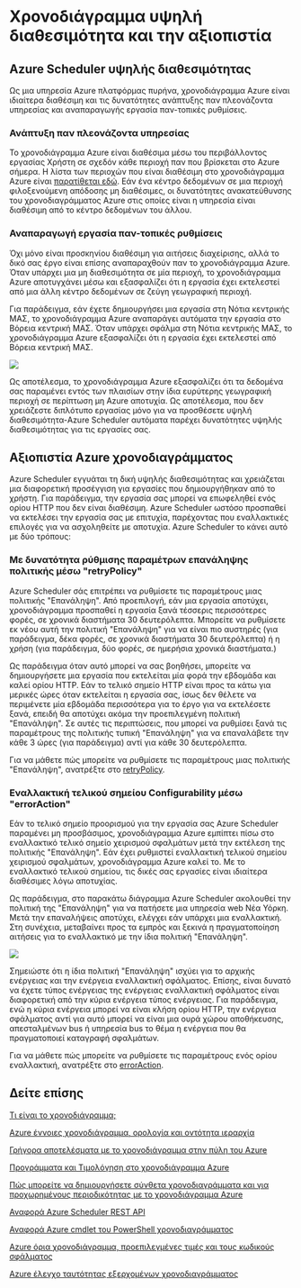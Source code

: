 <properties
 pageTitle="Χρονοδιάγραμμα υψηλή διαθεσιμότητα και την αξιοπιστία"
 description="Χρονοδιάγραμμα υψηλή διαθεσιμότητα και την αξιοπιστία"
 services="scheduler"
 documentationCenter=".NET"
 authors="derek1ee"
 manager="kevinlam1"
 editor=""/>
<tags
 ms.service="scheduler"
 ms.workload="infrastructure-services"
 ms.tgt_pltfrm="na"
 ms.devlang="dotnet"
 ms.topic="article"
 ms.date="08/16/2016"
 ms.author="deli"/>


# <a name="scheduler-high-availability-and-reliability"></a>Χρονοδιάγραμμα υψηλή διαθεσιμότητα και την αξιοπιστία

## <a name="azure-scheduler-high-availability"></a>Azure Scheduler υψηλής διαθεσιμότητας

Ως μια υπηρεσία Azure πλατφόρμας πυρήνα, χρονοδιάγραμμα Azure είναι ιδιαίτερα διαθέσιμη και τις δυνατότητες ανάπτυξης παν πλεονάζοντα υπηρεσίας και αναπαραγωγής εργασία παν-τοπικές ρυθμίσεις.

### <a name="geo-redundant-service-deployment"></a>Ανάπτυξη παν πλεονάζοντα υπηρεσίας

Το χρονοδιάγραμμα Azure είναι διαθέσιμα μέσω του περιβάλλοντος εργασίας Χρήστη σε σχεδόν κάθε περιοχή παν που βρίσκεται στο Azure σήμερα. Η λίστα των περιοχών που είναι διαθέσιμη στο χρονοδιάγραμμα Azure είναι [παρατίθεται εδώ](https://azure.microsoft.com/regions/#services). Εάν ένα κέντρο δεδομένων σε μια περιοχή φιλοξενούμενη απόδοσης μη διαθέσιμες, οι δυνατότητες ανακατεύθυνσης του χρονοδιαγράμματος Azure στις οποίες είναι η υπηρεσία είναι διαθέσιμη από το κέντρο δεδομένων του άλλου.

### <a name="geo-regional-job-replication"></a>Αναπαραγωγή εργασία παν-τοπικές ρυθμίσεις

Όχι μόνο είναι προσκηνίου διαθέσιμη για αιτήσεις διαχείρισης, αλλά το δικό σας έργο είναι επίσης αναπαραχθούν παν το χρονοδιάγραμμα Azure. Όταν υπάρχει μια μη διαθεσιμότητα σε μία περιοχή, το χρονοδιάγραμμα Azure αποτυγχάνει μέσω και εξασφαλίζει ότι η εργασία έχει εκτελεστεί από μια άλλη κέντρο δεδομένων σε ζεύγη γεωγραφική περιοχή.

Για παράδειγμα, εάν έχετε δημιουργήσει μια εργασία στη Νότια κεντρικής ΜΑΣ, το χρονοδιάγραμμα Azure αναπαράγει αυτόματα την εργασία στο Βόρεια κεντρική ΜΑΣ. Όταν υπάρχει σφάλμα στη Νότια κεντρικής ΜΑΣ, το χρονοδιάγραμμα Azure εξασφαλίζει ότι η εργασία έχει εκτελεστεί από Βόρεια κεντρική ΜΑΣ. 

![][1]

Ως αποτέλεσμα, το χρονοδιάγραμμα Azure εξασφαλίζει ότι τα δεδομένα σας παραμένει εντός των πλαισίων στην ίδια ευρύτερης γεωγραφική περιοχή σε περίπτωση μη Azure αποτυχία. Ως αποτέλεσμα, που δεν χρειάζεστε διπλότυπο εργασίας μόνο για να προσθέσετε υψηλή διαθεσιμότητα-Azure Scheduler αυτόματα παρέχει δυνατότητες υψηλής διαθεσιμότητας για τις εργασίες σας.

## <a name="azure-scheduler-reliability"></a>Αξιοπιστία Azure χρονοδιαγράμματος

Azure Scheduler εγγυάται τη δική υψηλής διαθεσιμότητας και χρειάζεται μια διαφορετική προσέγγιση για εργασίες που δημιουργήθηκαν από το χρήστη. Για παράδειγμα, την εργασία σας μπορεί να επωφεληθεί ενός ορίου HTTP που δεν είναι διαθέσιμη. Azure Scheduler ωστόσο προσπαθεί να εκτελέσει την εργασία σας με επιτυχία, παρέχοντας που εναλλακτικές επιλογές για να ασχοληθείτε με αποτυχία. Azure Scheduler το κάνει αυτό με δύο τρόπους:

### <a name="configurable-retry-policy-via-retrypolicy"></a>Με δυνατότητα ρύθμισης παραμέτρων επανάληψης πολιτικής μέσω "retryPolicy"

Azure Scheduler σάς επιτρέπει να ρυθμίσετε τις παραμέτρους μιας πολιτικής "Επανάληψη". Από προεπιλογή, εάν μια εργασία αποτύχει, χρονοδιάγραμμα προσπαθεί η εργασία ξανά τέσσερις περισσότερες φορές, σε χρονικά διαστήματα 30 δευτερόλεπτα. Μπορείτε να ρυθμίσετε εκ νέου αυτή την πολιτική "Επανάληψη" για να είναι πιο αυστηρές (για παράδειγμα, δέκα φορές, σε χρονικά διαστήματα 30 δευτερόλεπτα) ή η χρήση (για παράδειγμα, δύο φορές, σε ημερήσια χρονικά διαστήματα.)

Ως παράδειγμα όταν αυτό μπορεί να σας βοηθήσει, μπορείτε να δημιουργήσετε μια εργασία που εκτελείται μία φορά την εβδομάδα και καλεί ορίου HTTP. Εάν το τελικό σημείο HTTP είναι προς τα κάτω για μερικές ώρες όταν εκτελείται η εργασία σας, ίσως δεν θέλετε να περιμένετε μία εβδομάδα περισσότερα για το έργο για να εκτελέσετε ξανά, επειδή θα αποτύχει ακόμα την προεπιλεγμένη πολιτική "Επανάληψη". Σε αυτές τις περιπτώσεις, που μπορεί να ρυθμίσει ξανά τις παραμέτρους της πολιτικής τυπική "Επανάληψη" για να επαναλάβετε την κάθε 3 ώρες (για παράδειγμα) αντί για κάθε 30 δευτερόλεπτα.

Για να μάθετε πώς μπορείτε να ρυθμίσετε τις παραμέτρους μιας πολιτικής "Επανάληψη", ανατρέξτε στο [retryPolicy](scheduler-concepts-terms.md#retrypolicy).

### <a name="alternate-endpoint-configurability-via-erroraction"></a>Εναλλακτική τελικού σημείου Configurability μέσω "errorAction"

Εάν το τελικό σημείο προορισμού για την εργασία σας Azure Scheduler παραμένει μη προσβάσιμος, χρονοδιάγραμμα Azure εμπίπτει πίσω στο εναλλακτικό τελικό σημείο χειρισμού σφαλμάτων μετά την εκτέλεση της πολιτικής "Επανάληψη". Εάν έχει ρυθμιστεί εναλλακτική τελικού σημείου χειρισμού σφαλμάτων, χρονοδιάγραμμα Azure καλεί το. Με το εναλλακτικό τελικού σημείου, τις δικές σας εργασίες είναι ιδιαίτερα διαθέσιμες λόγω αποτυχίας.

Ως παράδειγμα, στο παρακάτω διάγραμμα Azure Scheduler ακολουθεί την πολιτική της "Επανάληψη" για να πατήσετε μια υπηρεσία web Νέα Υόρκη. Μετά την επαναλήψεις αποτύχει, ελέγχει εάν υπάρχει μια εναλλακτική. Στη συνέχεια, μεταβαίνει προς τα εμπρός και ξεκινά η πραγματοποίηση αιτήσεις για το εναλλακτικό με την ίδια πολιτική "Επανάληψη".

![][2]

Σημειώστε ότι η ίδια πολιτική "Επανάληψη" ισχύει για το αρχικής ενέργειας και την ενέργεια εναλλακτική σφάλματος. Επίσης, είναι δυνατό να έχετε τύπος ενέργειας της ενέργειας εναλλακτική σφάλματος είναι διαφορετική από την κύρια ενέργεια τύπος ενέργειας. Για παράδειγμα, ενώ η κύρια ενέργεια μπορεί να είναι κλήση ορίου HTTP, την ενέργεια σφάλματος αντί για αυτό μπορεί να είναι μια ουρά χώρου αποθήκευσης, απεσταλμένων bus ή υπηρεσία bus το θέμα η ενέργεια που θα πραγματοποιεί καταγραφή σφαλμάτων.

Για να μάθετε πώς μπορείτε να ρυθμίσετε τις παραμέτρους ενός ορίου εναλλακτική, ανατρέξτε στο [errorAction](scheduler-concepts-terms.md#action-and-erroraction).

## <a name="see-also"></a>Δείτε επίσης

 [Τι είναι το χρονοδιάγραμμα;](scheduler-intro.md)

 [Azure έννοιες χρονοδιάγραμμα, ορολογία και οντότητα ιεραρχία](scheduler-concepts-terms.md)

 [Γρήγορα αποτελέσματα με το χρονοδιάγραμμα στην πύλη του Azure](scheduler-get-started-portal.md)

 [Προγράμματα και Τιμολόγηση στο χρονοδιάγραμμα Azure](scheduler-plans-billing.md)

 [Πώς μπορείτε να δημιουργήσετε σύνθετα χρονοδιαγράμματα και για προχωρημένους περιοδικότητας με το χρονοδιάγραμμα Azure](scheduler-advanced-complexity.md)

 [Αναφορά Azure Scheduler REST API](https://msdn.microsoft.com/library/mt629143)

 [Αναφορά Azure cmdlet του PowerShell χρονοδιαγράμματος](scheduler-powershell-reference.md)

 [Azure όρια χρονοδιάγραμμα, προεπιλεγμένες τιμές και τους κωδικούς σφάλματος](scheduler-limits-defaults-errors.md)

 [Azure έλεγχο ταυτότητας εξερχομένων χρονοδιαγράμματος](scheduler-outbound-authentication.md)


[1]: ./media/scheduler-high-availability-reliability/scheduler-high-availability-reliability-image1.png

[2]: ./media/scheduler-high-availability-reliability/scheduler-high-availability-reliability-image2.png

